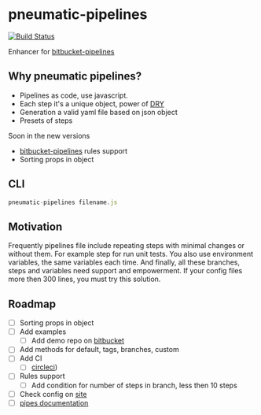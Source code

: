 # pneumatic-pipelines

[![Build Status](https://travis-ci.org/AlekseyLeshko/pneumatic-pipelines.svg?branch=master)](https://travis-ci.org/AlekseyLeshko/pneumatic-pipelines)

Enhancer for [bitbucket-pipelines](https://bitbucket.org/product/features/pipelines)

## Why pneumatic pipelines?
 * Pipelines as code, use javascript.
 * Each step it's a unique object, power of [DRY](https://en.wikipedia.org/wiki/Don%27t_repeat_yourself)
 * Generation a valid yaml file based on json object
 * Presets of steps

Soon in the new versions

 * [bitbucket-pipelines](https://bitbucket.org/product/features/pipelines) rules support
 * Sorting props in object

## CLI
```javascript
pneumatic-pipelines filename.js
```

## Motivation
Frequently pipelines file include repeating steps with minimal changes or without them. For example step for run unit tests.
You also use environment variables, the same variables each time.
And finally, all these branches, steps and variables need support and empowerment.
If your config files more then 300 lines, you must try this solution.

## Roadmap
- [ ] Sorting props in object
- [ ] Add examples
  - [ ] Add demo repo on [bitbucket](https://bitbucket.org)
- [ ] Add methods for default, tags, branches, custom
- [ ] Add CI
  - [ ] [circleci](https://circleci.com))
- [ ] Rules support
  - [ ] Add condition for number of steps in branch, less then 10 steps
- [ ] Check config on [site](https://bitbucket-pipelines.atlassian.io/validator)
- [ ] [pipes documentation](https://confluence.atlassian.com/bitbucket/pipes-958765631.html)
